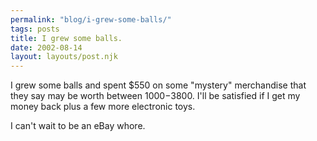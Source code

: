 ```yaml
---
permalink: "blog/i-grew-some-balls/"
tags: posts
title: I grew some balls.
date: 2002-08-14
layout: layouts/post.njk
---
```


I grew some balls and spent $550 on some "mystery" merchandise that they say may be worth between $1000-$3800. I'll be satisfied if I get my money back plus a few more electronic toys.

I can't wait to be an eBay whore.